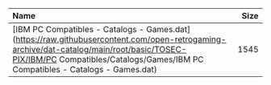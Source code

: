 |Name|Size|
|:---|---:|
|[IBM PC Compatibles - Catalogs - Games.dat](https://raw.githubusercontent.com/open-retrogaming-archive/dat-catalog/main/root/basic/TOSEC-PIX/IBM/PC Compatibles/Catalogs/Games/IBM PC Compatibles - Catalogs - Games.dat)|1545|
